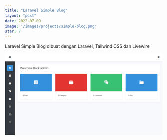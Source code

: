 ```yaml
---
title: "Laravel Simple Blog"
layout: "post"
date: 2022-07-09
image: '/images/projects/simple-blog.png'
star: 7
---
```


Laravel Simple Blog dibuat dengan Laravel, Tailwind CSS dan Livewire

![Preview](/images/projects/simple-blog.png)